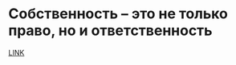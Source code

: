 # Собственность – это не только право, но и ответственность



[LINK](https://varlamov.ru/2478956.html)